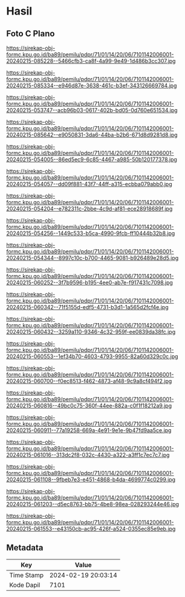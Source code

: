 # Hasil

## Foto C Plano

https://sirekap-obj-formc.kpu.go.id/ba89/pemilu/pdpr/71/01/14/20/06/7101142006001-20240215-085228--5466cfb3-ca8f-4a99-9e49-1d486b3cc307.jpg

https://sirekap-obj-formc.kpu.go.id/ba89/pemilu/pdpr/71/01/14/20/06/7101142006001-20240215-085334--e946d87e-3638-461c-b3ef-343126669784.jpg

https://sirekap-obj-formc.kpu.go.id/ba89/pemilu/pdpr/71/01/14/20/06/7101142006001-20240215-053747--acb96b03-0617-402b-bd05-0d760e651534.jpg

https://sirekap-obj-formc.kpu.go.id/ba89/pemilu/pdpr/71/01/14/20/06/7101142006001-20240215-085642--e9050831-3da6-44ba-b2b6-671d8d9281d8.jpg

https://sirekap-obj-formc.kpu.go.id/ba89/pemilu/pdpr/71/01/14/20/06/7101142006001-20240215-054005--86ed5ec9-6c85-4467-a985-50b120177378.jpg

https://sirekap-obj-formc.kpu.go.id/ba89/pemilu/pdpr/71/01/14/20/06/7101142006001-20240215-054057--dd09f881-43f7-44ff-a315-ecbba079abb0.jpg

https://sirekap-obj-formc.kpu.go.id/ba89/pemilu/pdpr/71/01/14/20/06/7101142006001-20240215-054204--e782311c-2bbe-4c9d-af81-ece28918689f.jpg

https://sirekap-obj-formc.kpu.go.id/ba89/pemilu/pdpr/71/01/14/20/06/7101142006001-20240215-054256--1449c533-b5ca-4990-9fcb-ff10444b32b8.jpg

https://sirekap-obj-formc.kpu.go.id/ba89/pemilu/pdpr/71/01/14/20/06/7101142006001-20240215-054344--8997c10c-b700-4465-9081-b926489e28d5.jpg

https://sirekap-obj-formc.kpu.go.id/ba89/pemilu/pdpr/71/01/14/20/06/7101142006001-20240215-060252--3f7b9596-b195-4ee0-ab7e-f917431c7098.jpg

https://sirekap-obj-formc.kpu.go.id/ba89/pemilu/pdpr/71/01/14/20/06/7101142006001-20240215-060342--71f5155d-edf5-4731-b3d1-1a565d2fcf4e.jpg

https://sirekap-obj-formc.kpu.go.id/ba89/pemilu/pdpr/71/01/14/20/06/7101142006001-20240215-060432--3259a110-9346-4c32-959f-ee0839da38fc.jpg

https://sirekap-obj-formc.kpu.go.id/ba89/pemilu/pdpr/71/01/14/20/06/7101142006001-20240215-060553--1ef34b70-4603-4793-9955-82a60d329c0c.jpg

https://sirekap-obj-formc.kpu.go.id/ba89/pemilu/pdpr/71/01/14/20/06/7101142006001-20240215-060700--f0ec8513-f462-4873-af48-9c9a8cf494f2.jpg

https://sirekap-obj-formc.kpu.go.id/ba89/pemilu/pdpr/71/01/14/20/06/7101142006001-20240215-060816--49bc0c75-360f-44ee-882a-c0f1f18212a9.jpg

https://sirekap-obj-formc.kpu.go.id/ba89/pemilu/pdpr/71/01/14/20/06/7101142006001-20240215-060911--77a19258-669a-4e91-9e1e-9b47fd9aa5ce.jpg

https://sirekap-obj-formc.kpu.go.id/ba89/pemilu/pdpr/71/01/14/20/06/7101142006001-20240215-061016--313dc2f8-032c-4430-a322-a3ff1c7ec7c7.jpg

https://sirekap-obj-formc.kpu.go.id/ba89/pemilu/pdpr/71/01/14/20/06/7101142006001-20240215-061108--9fbeb7e3-e451-4868-b4da-4699774c0299.jpg

https://sirekap-obj-formc.kpu.go.id/ba89/pemilu/pdpr/71/01/14/20/06/7101142006001-20240215-061203--d5ec8763-bb75-4be8-98ea-028293244e46.jpg

https://sirekap-obj-formc.kpu.go.id/ba89/pemilu/pdpr/71/01/14/20/06/7101142006001-20240215-061553--e43150cb-ac95-426f-a524-0355ec85e9eb.jpg


## Metadata

| Key        | Value               |
| ---------- | ------------------- |
| Time Stamp | 2024-02-19 20:03:14 |
| Kode Dapil | 7101                |



